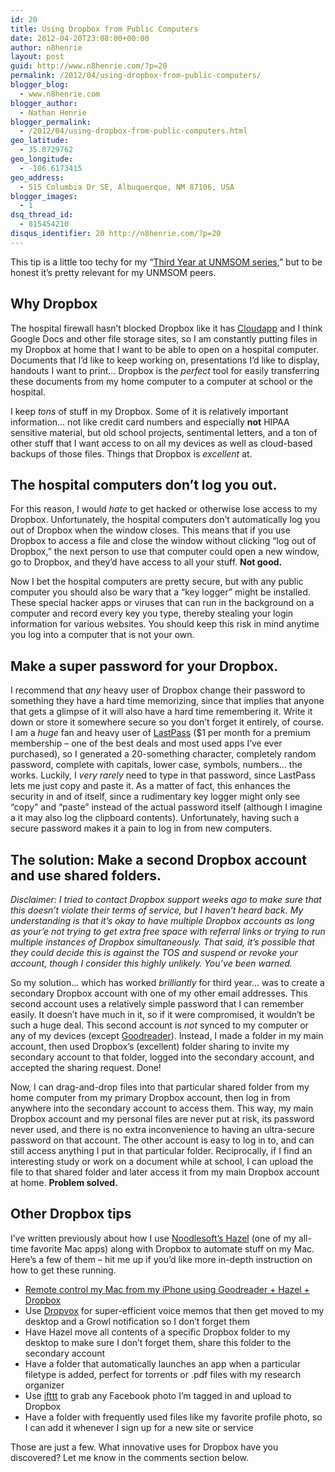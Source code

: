 ```yaml
---
id: 20
title: Using Dropbox from Public Computers
date: 2012-04-20T23:08:00+00:00
author: n8henrie
layout: post
guid: http://www.n8henrie.com/?p=20
permalink: /2012/04/using-dropbox-from-public-computers/
blogger_blog:
  - www.n8henrie.com
blogger_author:
  - Nathan Henrie
blogger_permalink:
  - /2012/04/using-dropbox-from-public-computers.html
geo_latitude:
  - 35.0729762
geo_longitude:
  - -106.6173415
geo_address:
  - 515 Columbia Dr SE, Albuquerque, NM 87106, USA
blogger_images:
  - 1
dsq_thread_id:
  - 815454210
disqus_identifier: 20 http://n8henrie.com/?p=20
---
```

This tip is a little too techy for my “[Third Year at UNMSOM series](http://www.n8henrie.com/2012/04/third-year-at-unmsom-introduction/),” but to be honest it’s pretty relevant for my UNMSOM peers. 

## Why Dropbox

The hospital firewall hasn’t blocked Dropbox like it has [Cloudapp](https://twitter.com/#!/getcloudapp) and I think Google Docs and other file storage sites, so I am constantly putting files in my Dropbox at home that I want to be able to open on a hospital computer. Documents that I’d like to keep working on, presentations I’d like to display, handouts I want to print… Dropbox is the _perfect_ tool for easily transferring these documents from my home computer to a computer at school or the hospital. 

I keep _tons_ of stuff in my Dropbox. Some of it is relatively important information… not like credit card numbers and especially **not** HIPAA sensitive material, but old school projects, sentimental letters, and a ton of other stuff that I want access to on all my devices as well as cloud-based backups of those files. Things that Dropbox is _excellent_ at. 

## The hospital computers don’t log you out.

For this reason, I would _hate_ to get hacked or otherwise lose access to my Dropbox. Unfortunately, the hospital computers don’t automatically log you out of Dropbox when the window closes. This means that if you use Dropbox to access a file and close the window without clicking “log out of Dropbox,” the next person to use that computer could open a new window, go to Dropbox, and they’d have access to all your stuff. **Not good.**

Now I bet the hospital computers are pretty secure, but with any public computer you should also be wary that a “key logger” might be installed. These special hacker apps or viruses that can run in the background on a computer and record every key you type, thereby stealing your login information for various websites. You should keep this risk in mind anytime you log into a computer that is not your own. 

## Make a super password for your Dropbox.

I recommend that _any_ heavy user of Dropbox change their password to something they have a hard time memorizing, since that implies that anyone that gets a glimpse of it will also have a hard time remembering it. Write it down or store it somewhere secure so you don’t forget it entirely, of course. I am a _huge_ fan and heavy user of [LastPass](https://twitter.com/#!/lastpass) ($1 per month for a premium membership – one of the best deals and most used apps I’ve ever purchased), so I generated a 20-something character, completely random password, complete with capitals, lower case, symbols, numbers… the works. Luckily, I _very rarely_ need to type in that password, since LastPass lets me just copy and paste it. As a matter of fact, this enhances the security in and of itself, since a rudimentary key logger might only see “copy” and “paste” instead of the actual password itself (although I imagine a it may also log the clipboard contents). Unfortunately, having such a secure password makes it a pain to log in from new computers. 

## The solution: Make a second Dropbox account and use shared folders.

_Disclaimer: I tried to contact Dropbox support weeks ago to make sure that this doesn’t violate their terms of service, but I haven’t heard back. My understanding is that it’s okay to have multiple Dropbox accounts as long as your’e not trying to get extra free space with referral links or trying to run multiple instances of Dropbox simultaneously. That said, it’s possible that they could decide this is against the TOS and suspend or revoke your account, though I consider this highly unlikely. You’ve been warned._

So my solution… which has worked _brilliantly_ for third year… was to create a secondary Dropbox account with one of my other email addresses. This second account uses a relatively simple password that I can remember easily. It doesn’t have much in it, so if it were compromised, it wouldn’t be such a huge deal. This second account is _not_ synced to my computer or any of my devices (except [Goodreader](https://twitter.com/#!/goodiware)). Instead, I made a folder in my main account, then used Dropbox’s (excellent) folder sharing to invite my secondary account to that folder, logged into the secondary account, and accepted the sharing request. Done! 

Now, I can drag-and-drop files into that particular shared folder from my home computer from my primary Dropbox account, then log in from anywhere into the secondary account to access them. This way, my main Dropbox account and my personal files are never put at risk, its password never used, and there is no extra inconvenience to having an ultra-secure password on that account. The other account is easy to log in to, and can still access anything I put in that particular folder. Reciprocally, if I find an interesting study or work on a document while at school, I can upload the file to that shared folder and later access it from my main Dropbox account at home. **Problem solved.**

## Other Dropbox tips

I’ve written previously about how I use [Noodlesoft’s Hazel](https://twitter.com/#!/noodle_hazel) (one of my all-time favorite Mac apps) along with Dropbox to automate stuff on my Mac. Here’s a few of them – hit me up if you’d like more in-depth instruction on how to get these running. 

  * [Remote control my Mac from my iPhone using Goodreader + Hazel + Dropbox](http://www.n8henrie.com/2011/06/dropvox-dropbox-hazel-and-omnifocus/)
  * Use [Dropvox](http://www.irradiatedsoftware.com/dropvox/) for super-efficient voice memos that then get moved to my desktop and a Growl notification so I don’t forget them
  * Have Hazel move all contents of a specific Dropbox folder to my desktop to make sure I don’t forget them, share this folder to the secondary account
  * Have a folder that automatically launches an app when a particular filetype is added, perfect for torrents or .pdf files with my research organizer
  * Use [ifttt](https://twitter.com/#!/ifttt) to grab any Facebook photo I’m tagged in and upload to Dropbox
  * Have a folder with frequently used files like my favorite profile photo, so I can add it whenever I sign up for a new site or service

Those are just a few. What innovative uses for Dropbox have you discovered? Let me know in the comments section below. 

<div>
</div>